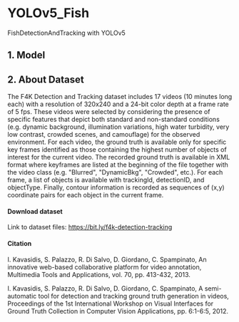 # YOLOv5_Fish
FishDetectionAndTracking with YOLOv5

## 1. Model

## 2. About Dataset

The F4K Detection and Tracking dataset includes 17 videos (10 minutes long each) with a resolution of 320x240 and a 24-bit color depth at a frame rate of 5 fps. These videos were selected by considering the presence of specific features that depict both standard and non-standard conditions (e.g. dynamic background, illumination variations, high water turbidity, very low contrast, crowded scenes, and camouflage) for the observed environment. For each video, the ground truth is available only for specific key frames identified as those containing the highest number of objects of interest for the current video. The recorded ground truth is available in XML format where keyframes are listed at the beginning of the file together with the video class (e.g. "Blurred", "DynamicBkg", "Crowded", etc.). For each frame, a list of objects is available with trackingId, detectionID, and objectType. Finally, contour information is recorded as sequences of (x,y) coordinate pairs for each object in the current frame.

#### Download dataset
Link to dataset files: https://bit.ly/f4k-detection-tracking

#### Citation

I. Kavasidis, S. Palazzo, R. Di Salvo, D. Giordano, C. Spampinato, An innovative web-based collaborative platform for video annotation, Multimedia Tools and Applications, vol. 70, pp. 413-432, 2013.

I. Kavasidis, S. Palazzo, R. Di Salvo, D. Giordano, C. Spampinato, A semi-automatic tool for detection and tracking ground truth generation in videos, Proceedings of the 1st International Workshop on Visual Interfaces for Ground Truth Collection in Computer Vision Applications, pp. 6:1-6:5, 2012.


